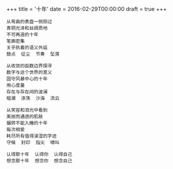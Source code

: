 +++
title = '十年'
date = 2016-02-29T00:00:00
draft = true
+++

```text
从弯曲的表盘一侧掠过
青铜光泽和丝绸质地
不可再造的十年
笔画密集
关乎执着的语义外延
鼓点  征尘  节奏  坠落

从收敛的函数边界探寻
数字与这个世界的意义
固守风暴中心的十年
用心度量
存在与存在间的波澜
暗潮  涤荡  沙海  流云

从笑容和泪光中看到
美丽而通透的肌肤
辗转不能入睡的十年
每次相爱
耗尽所有值得浸湿的字迹
守候  封印  指尖  啸叫

认得那十年  认得你  认得自己
想念那十年  想念你  想念自己
```
